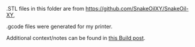 .STL files in this folder are from https://github.com/SnakeOilXY/SnakeOil-XY, 

.gcode files were generated for my printer.

Additional context/notes can be found in [this Build post](https://forum.v1e.com/t/mp3dp-v4-azas-build/37251/195?u=azab2c).


